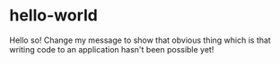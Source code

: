 # hello-world
Hello so!
Change my message to show that obvious thing which is that writing code to an application hasn't been possible yet!
